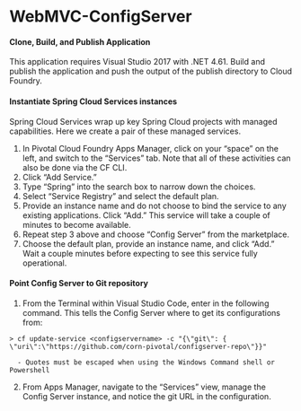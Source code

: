 # WebMVC-ConfigServer

#### Clone, Build, and Publish Application
This application requires Visual Studio 2017 with .NET 4.61. Build and publish the application and push the output of the publish directory to Cloud Foundry.

#### Instantiate Spring Cloud Services instances 
Spring Cloud Services wrap up key Spring Cloud projects with managed capabilities. Here we create a pair of these managed services. 
 
  1. In Pivotal Cloud Foundry Apps Manager, click on your “space” on the left, and switch to the “Services” tab. Note that all of these activities can also be done via the CF CLI. 
  2. Click “Add Service.” 
  3. Type “Spring” into the search box to narrow down the choices. 
  4. Select “Service Registry” and select the default plan. 
  5. Provide an instance name and do not choose to bind the service to any existing applications. Click “Add.” This service will take a couple of minutes to become available. 
  6. Repeat step 3 above and choose “Config Server” from the marketplace. 
  7. Choose the default plan, provide an instance name, and click “Add.” Wait a couple minutes before expecting to see this service fully operational. 

#### Point Config Server to Git repository 
  1. From the Terminal within Visual Studio Code, enter in the following command. This tells the Config Server where to get its configurations from: 
  
    > cf update-service <configservername> -c "{\"git\": { \"uri\":\"https://github.com/corn-pivotal/configserver-repo\"}}" 
  
      - Quotes must be escaped when using the Windows Command shell or Powershell

  2. From Apps Manager, navigate to the “Services” view, manage the Config Server instance, and notice the git URL in the configuration.


